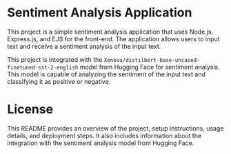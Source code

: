 # Sentiment Analysis Application

This project is a simple sentiment analysis application that uses Node.js, Express.js, and EJS for the front-end. The application allows users to input text and receive a sentiment analysis of the input text.

This project is integrated with the `Xenova/distilbert-base-uncased-finetuned-sst-2-english` model from Hugging Face for sentiment analysis. This model is capable of analyzing the sentiment of the input text and classifying it as positive or negative.


# License

This README provides an overview of the project, setup instructions, usage details, and deployment steps. It also includes information about the integration with the sentiment analysis model from Hugging Face.






